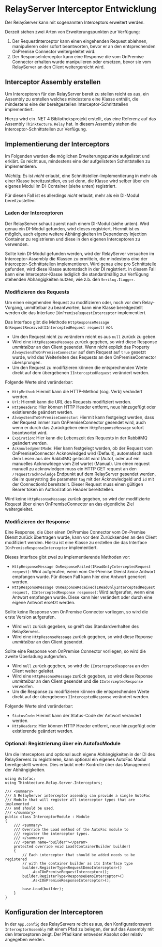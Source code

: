 # RelayServer Interceptor Entwicklung

Der RelayServer kann mit sogenannten Interceptors erweitert werden.

Derzeit stehen zwei Arten von Erweiterungspunkten zur Verfügung:

1. Der RequestInterceptor kann einen eingehenden Request ablehnen, manipulieren oder sofort beantworten, bevor er an den entsprechenden OnPremise Connector weitergeleitet wird.
1. Der ResponseInterceptor kann eine Response die vom OnPremise Connector erhalten wurde manipulieren oder ersetzen, bevor sie vom RelayServer an den Client weitergereicht wird.

## Interceptor Assembly erstellen

Um Interceptoren für den RelayServer bereit zu stellen reicht es aus, ein Assembly zu erstellen welches mindestens eine Klasse enthält, die mindestens eine der bereitgestellen Interceptor-Schnittstellen implementiert.

Hierzu wird ein .NET 4 Bibliotheksprojekt erstellt, das eine Referenz auf das Assembly `Thinktecture.Relay` hat. In diesem Assembly stehen die Interceptor-Schnittstellen zur Verfügung.

## Implementierung der Interceptors

Im Folgenden werden die möglichen Erweiterungspunkte aufgelistet und erklärt. Es reicht aus, mindestens eine der aufgelisteten Schnittstellen zu implementieren.

_Wichtig:_ Es ist _nicht_ erlaubt, eine Schnittstellen-Implementierung in mehr als einer Klasse bereitzustellen, es sei denn, die Klasse wird selber über ein eigenes Modul im DI-Container (siehe unten) registriert.

Für diesen Fall ist es allerdings _nicht_ erlaubt, mehr als ein DI-Modul bereitzustellen.

### Laden der Interceptoren

Der RelayServer schaut zuerst nach einem DI-Modul (siehe unten). Wird genau ein DI-Modul gefunden, wird dieses registriert. Hiermit ist es möglich, auch eigene weitere Abhängigkeiten im Dependency Injection Container zu registrieren und diese in den eigenen Interceptoren zu verwenden.

Sollte kein DI-Modul gefunden werden, wird der RelayServer versuchen im Interceptor-Assembly die Klassen zu ermitteln, die mindestens eine der Interceptor-Schnittstellen implementieren. Wird genau eine pro Schnittstelle gefunden, wird diese Klasse automatisch in der DI registriert.
In diesem Fall kann eine Interceptor-Klasse lediglich die standardmäßig zur Verfügung stehenden Abhängigkeiten nutzen, wie z.b. den `Serilog.ILogger`.


### Modifizieren des Requests

Um einen eingehenden Request zu modifizieren oder, noch vor dem Relay-Vorgang, unmittelbar zu beantworten, kann eine Klasse bereitgestellt werden die das Interface `IOnPremiseRequestInterceptor` implementiert.

Das Interface gibt die Methode `HttpResponseMessage OnRequestReceived(IInterceptedRequest request)` vor.

- Um den Request nicht zu verändern reicht es aus `null` zurück zu geben.
- Wird eine `HttpResponseMessage` zurück gegeben, so wird diese Response *unmittelbar* an den Client gesendet. Wenn nicht explizit das Property `AlwaysSendToOnPremiseConnector` auf dem Request auf `true` gesetzt wurde, wird das Weiterleiten des Requests an den OnPremiseConnector übersprungen.
- Um den Request zu modifizieren können die entsprechenden Werte direkt auf dem übergebenen `IInterceptedRequest` verändert werden.

Folgende Werte sind veränderbar:
  - `HttpMethod`: Hiermit kann die HTTP-Method (sog. Verb) verändert werden.
  - `Url`: Hiermit kann die URL des Requests modifiziert werden.
  - `HttpHeaders`: Hier können HTTP Header entfernt, neue hinzugefügt oder existierende geändert werden.
  - `AlwaysSendToOnPremiseConnector`: Hiermit kann festgelegt werden, dass der Request immer zum OnPremiseConnector gesendet wird, auch wenn er durch das Zurückgeben einer `HttpResponseMessage` sofort beantwortet wird.
  - `Expiration`: Hier kann die Lebenszeit des Requests in der RabbitMQ geändert werden.
  - `AcknowledgmentMode`: Hier kann festgelegt werden, ob der Request vom OnPremiseConnector Acknowledged wird (Default), automatisch nach dem Lesen aus der RabbitMQ gelöscht wird (Auto), oder auf ein manuelles Acknowldege vom Ziel wartet (Manual). Um einen request manuell zu acknowledgen muss ein HTTP GET request an den `/request/acknowledge` Endpunkt auf dem RelayServer gesendet werden, die im querystring die parameter `tag` mit der AcknowledgeId und `id` mit der ConnectionId bereitstellt. Dieser Request muss einen gültigen Bearer token im Authorization Header bereitstellen.

Wird keine `HttpResonseMessage` zurück gegeben, so wird der modifizierte Request über einen OnPremiseConnector an das eigentliche Ziel weitergeleitet.

### Modifizieren der Response

Eine Response, die über einen OnPremise Connector vom On-Premise Dienst zurück übertragen wurde, kann vor dem Zurücksenden an den Client modifiziert werden. Hierzu ist eine Klasse zu erstellen die das Interface `IOnPremiseResponseInterceptor` implementiert.

Dieses Interface gibt zwei zu implementierende Methoden vor:

  * `HttpResponseMessage OnResponseFailed(IReadOnlyInterceptedRequest request)`: Wird aufgerufen, wenn vom On-Premise Dienst *keine* Antwort empfangen wurde. Für diesen Fall kann hier eine Antwort generiert werden.
  * `HttpResponseMessage OnResponseReceived(IReadOnlyInterceptedRequest request, IInterceptedResponse response)`: Wird aufgerufen, wenn eine Antwort empfangen wurde. Diese kann hier verändert oder durch eine eigene Antwort ersetzt werden.

Sollte keine Response vom OnPremise Connector vorliegen, so wird die erste Version aufgerufen.

- Wird `null` zurück gegeben, so greift das Standardverhalten des RelayServers.
- Wird eine `HttpResonseMessage` zurück gegeben, so wird diese Reponse *unmittelbar* an den Client gesendet.

Sollte eine Response vom OnPremise Connector vorliegen, so wird die zweite Überladung aufgerufen.

- Wird `null` zurück gegeben, so wird die `IInterceptedResponse` an den Client weiter geleitet.
- Wird eine `HttpResonseMessage` zurück gegeben, so wird diese Reponse *unmittelbar* an den Client gesendet und die `IInterceptedResponse` verworfen.
- Um die Response zu modifizieren können die entsprechenden Werte direkt auf der übergebenen `IInterceptedResponse` verändert werden.

Folgende Werte sind veränderbar:
  - `StatusCode`: Hiermit kann der Status-Code der Antwort verändert werden.
  - `HttpHeaders`: Hier können HTTP Header entfernt, neue hinzugefügt oder existierende geändert werden.

### Optional: Registrierung über ein AutofacModule

Um die Interceptors und optional auch eigene Abhängigkeiten in der DI des RelayServers zu registrieren, kann optional ein eigenes AutoFac Modul bereitgestellt werden. Dies erlaubt mehr Kontrolle über das Management der Abhängigkeiten.

```
using Autofac;
using Thinktecture.Relay.Server.Interceptors;

/// <summary>
/// A RelayServer interceptor assembly can provide a single AutoFac
/// Module that will register all interceptor types that are implemented
/// and should be used.
/// </summary>
public class InterceptorModule : Module
{
	/// <summary>
	/// Override the Load method of the AutoFac module to
	/// register the interceptor types.
	/// </summary>
	/// <param name="builder"></param>
	protected override void Load(ContainerBuilder builder)
	{
		// Each interceptor that should be added needs to be registered
		// with the container builder as its Interface type
		builder.RegisterType<RequestDemoInterceptor>()
			.As<IOnPremiseRequestInterceptor>();
		builder.RegisterType<ResponseDemoInterceptor>()
			.As<IOnPremiseResponseInterceptor>();

		base.Load(builder);
	}
}
```

## Konfiguration der Interceptoren

In der `App.config` des RelayServers reicht es aus, den Konfigurationswert `InterceptorAssembly` mit einem Pfad zu belegen, der auf das Assembly mit den Interceptoren zeigt. Der Pfad kann entweder Absolut oder relativ angegeben werden.
